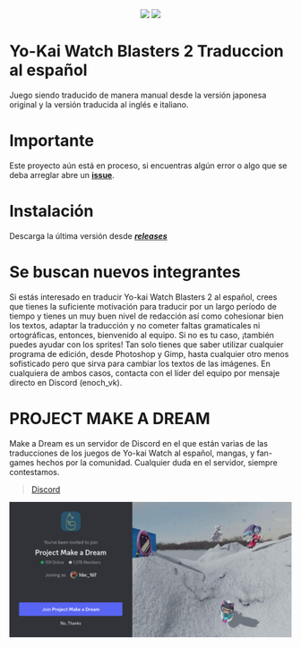 <div align="center">
    <img src="https://github.com/ENOCH-VK/YWB2_ES/assets/135618092/34ca47a7-039f-4b82-9fb0-60077fd803a0"/>
    <img src="https://github.com/ENOCH-VK/YWB2_ES/assets/135618092/34392017-ed0f-473d-8937-504358d3e545"/>

</div>

# Yo-Kai Watch Blasters 2 Traduccion al español
Juego siendo traducido de manera manual desde la versión japonesa original y la versión traducida al inglés e italiano.

# Importante
Este proyecto aún está en proceso, si encuentras algún error o algo que se deba arreglar abre un [**issue**](https://github.com/REY3DS/YKW4_ES/issues).

# Instalación
Descarga la última versión desde [***releases***](https://github.com/REY3DS/YKW4_ES/releases)

# Se buscan nuevos integrantes
Si estás interesado en traducir Yo-kai Watch Blasters 2 al español, crees que tienes la suficiente motivación para traducir por un largo período de tiempo y tienes un muy buen nivel de redacción así como cohesionar bien los textos, adaptar la traducción y no cometer faltas gramaticales ni ortográficas, entonces, bienvenido al equipo. Si no es tu caso, ¡también puedes ayudar con los sprites! Tan solo tienes que saber utilizar cualquier programa de edición, desde Photoshop y Gimp, hasta cualquier otro menos sofisticado pero que sirva para cambiar los textos de las imágenes. En cualquiera de ambos casos, contacta con el líder del equipo por mensaje directo en Discord (enoch_vk).

# PROJECT MAKE A DREAM
Make a Dream es un servidor de Discord en el que están varias de las traducciones de los juegos de Yo-kai Watch al español, mangas, y fan-games hechos por la comunidad.
Cualquier duda en el servidor, siempre contestamos.

> [Discord](https://discord.gg/project-make-a-dream-846980324034347008)

<img src="https://raw.githubusercontent.com/REY3DS/YKW4_ES/main/images/discordmakeadream.png">
